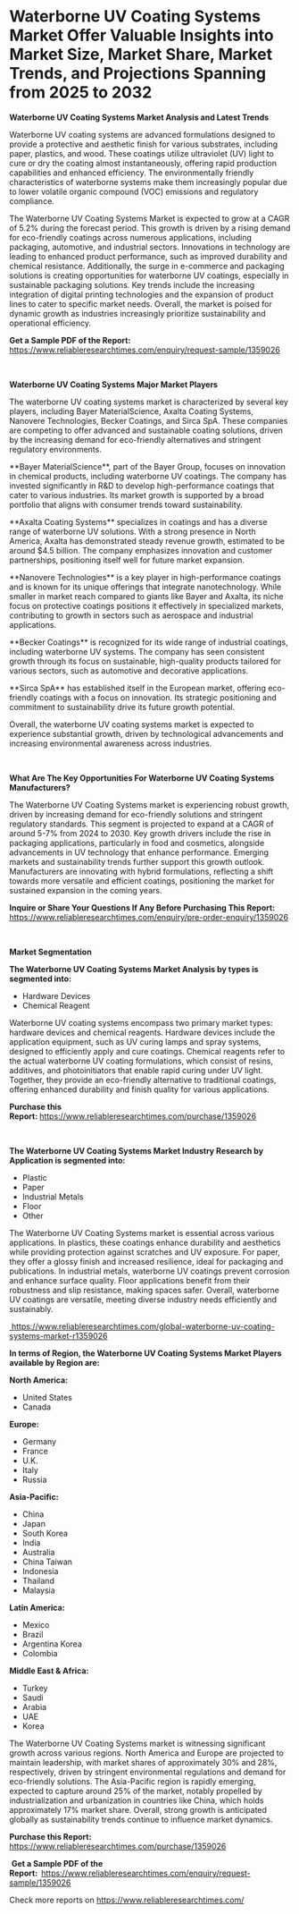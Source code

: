 <p><h1>Waterborne UV Coating Systems Market Offer Valuable Insights into Market Size, Market Share, Market Trends, and Projections Spanning from 2025 to 2032</h1></p><p><strong>Waterborne UV Coating Systems Market Analysis and Latest Trends</strong></p>
<p><p>Waterborne UV coating systems are advanced formulations designed to provide a protective and aesthetic finish for various substrates, including paper, plastics, and wood. These coatings utilize ultraviolet (UV) light to cure or dry the coating almost instantaneously, offering rapid production capabilities and enhanced efficiency. The environmentally friendly characteristics of waterborne systems make them increasingly popular due to lower volatile organic compound (VOC) emissions and regulatory compliance.</p><p>The Waterborne UV Coating Systems Market is expected to grow at a CAGR of 5.2% during the forecast period. This growth is driven by a rising demand for eco-friendly coatings across numerous applications, including packaging, automotive, and industrial sectors. Innovations in technology are leading to enhanced product performance, such as improved durability and chemical resistance. Additionally, the surge in e-commerce and packaging solutions is creating opportunities for waterborne UV coatings, especially in sustainable packaging solutions. Key trends include the increasing integration of digital printing technologies and the expansion of product lines to cater to specific market needs. Overall, the market is poised for dynamic growth as industries increasingly prioritize sustainability and operational efficiency.</p></p>
<p><strong>Get a Sample PDF of the Report:&nbsp;</strong> <a href="https://www.reliableresearchtimes.com/enquiry/request-sample/1359026?utm_campaign=2719&utm_medium=2&utm_source=Github&utm_content=ia&utm_term=22032025&utm_id=waterborne-uv-coating-systems">https://www.reliableresearchtimes.com/enquiry/request-sample/1359026</a></p>
<p>&nbsp;</p>
<p><strong>Waterborne UV Coating Systems Major Market Players</strong></p>
<p><p>The waterborne UV coating systems market is characterized by several key players, including Bayer MaterialScience, Axalta Coating Systems, Nanovere Technologies, Becker Coatings, and Sirca SpA. These companies are competing to offer advanced and sustainable coating solutions, driven by the increasing demand for eco-friendly alternatives and stringent regulatory environments.</p><p>**Bayer MaterialScience**, part of the Bayer Group, focuses on innovation in chemical products, including waterborne UV coatings. The company has invested significantly in R&D to develop high-performance coatings that cater to various industries. Its market growth is supported by a broad portfolio that aligns with consumer trends toward sustainability.</p><p>**Axalta Coating Systems** specializes in coatings and has a diverse range of waterborne UV solutions. With a strong presence in North America, Axalta has demonstrated steady revenue growth, estimated to be around $4.5 billion. The company emphasizes innovation and customer partnerships, positioning itself well for future market expansion.</p><p>**Nanovere Technologies** is a key player in high-performance coatings and is known for its unique offerings that integrate nanotechnology. While smaller in market reach compared to giants like Bayer and Axalta, its niche focus on protective coatings positions it effectively in specialized markets, contributing to growth in sectors such as aerospace and industrial applications.</p><p>**Becker Coatings** is recognized for its wide range of industrial coatings, including waterborne UV systems. The company has seen consistent growth through its focus on sustainable, high-quality products tailored for various sectors, such as automotive and decorative applications.</p><p>**Sirca SpA** has established itself in the European market, offering eco-friendly coatings with a focus on innovation. Its strategic positioning and commitment to sustainability drive its future growth potential.</p><p>Overall, the waterborne UV coating systems market is expected to experience substantial growth, driven by technological advancements and increasing environmental awareness across industries.</p></p>
<p>&nbsp;</p>
<p><strong>What Are The Key Opportunities For Waterborne UV Coating Systems Manufacturers?</strong></p>
<p><p>The Waterborne UV Coating Systems market is experiencing robust growth, driven by increasing demand for eco-friendly solutions and stringent regulatory standards. This segment is projected to expand at a CAGR of around 5-7% from 2024 to 2030. Key growth drivers include the rise in packaging applications, particularly in food and cosmetics, alongside advancements in UV technology that enhance performance. Emerging markets and sustainability trends further support this growth outlook. Manufacturers are innovating with hybrid formulations, reflecting a shift towards more versatile and efficient coatings, positioning the market for sustained expansion in the coming years.</p></p>
<p><strong>Inquire or Share Your Questions If Any Before Purchasing This Report:</strong> <a href="https://www.reliableresearchtimes.com/enquiry/pre-order-enquiry/1359026?utm_campaign=2719&utm_medium=2&utm_source=Github&utm_content=ia&utm_term=22032025&utm_id=waterborne-uv-coating-systems">https://www.reliableresearchtimes.com/enquiry/pre-order-enquiry/1359026</a></p>
<p>&nbsp;</p>
<p><strong>Market Segmentation</strong></p>
<p><strong>The Waterborne UV Coating Systems Market Analysis by types is segmented into:</strong></p>
<p><ul><li>Hardware Devices</li><li>Chemical Reagent</li></ul></p>
<p><p>Waterborne UV coating systems encompass two primary market types: hardware devices and chemical reagents. Hardware devices include the application equipment, such as UV curing lamps and spray systems, designed to efficiently apply and cure coatings. Chemical reagents refer to the actual waterborne UV coating formulations, which consist of resins, additives, and photoinitiators that enable rapid curing under UV light. Together, they provide an eco-friendly alternative to traditional coatings, offering enhanced durability and finish quality for various applications.</p></p>
<p><strong>Purchase this Report:&nbsp;</strong><a href="https://www.reliableresearchtimes.com/purchase/1359026?utm_campaign=2719&utm_medium=2&utm_source=Github&utm_content=ia&utm_term=22032025&utm_id=waterborne-uv-coating-systems">https://www.reliableresearchtimes.com/purchase/1359026</a></p>
<p>&nbsp;</p>
<p><strong>The Waterborne UV Coating Systems Market Industry Research by Application is segmented into:</strong></p>
<p><ul><li>Plastic</li><li>Paper</li><li>Industrial Metals</li><li>Floor</li><li>Other</li></ul></p>
<p><p>The Waterborne UV Coating Systems market is essential across various applications. In plastics, these coatings enhance durability and aesthetics while providing protection against scratches and UV exposure. For paper, they offer a glossy finish and increased resilience, ideal for packaging and publications. In industrial metals, waterborne UV coatings prevent corrosion and enhance surface quality. Floor applications benefit from their robustness and slip resistance, making spaces safer. Overall, waterborne UV coatings are versatile, meeting diverse industry needs efficiently and sustainably.</p></p>
<p><a href="https://www.reliableresearchtimes.com/global-waterborne-uv-coating-systems-market-r1359026?utm_campaign=2719&utm_medium=2&utm_source=Github&utm_content=ia&utm_term=22032025&utm_id=waterborne-uv-coating-systems">&nbsp;https://www.reliableresearchtimes.com/global-waterborne-uv-coating-systems-market-r1359026</a></p>
<p><strong>In terms of Region, the Waterborne UV Coating Systems Market Players available by Region are:</strong></p>
<p>
    <p> <strong> North America: </strong>
        <ul>
            <li>United States</li>
            <li>Canada</li>
        </ul>
        </p> 
    <p> <strong> Europe: </strong>
        <ul>
            <li>Germany</li>
            <li>France</li>
            <li>U.K.</li>
            <li>Italy</li>
            <li>Russia</li>
        </ul>
        </p> 
    <p> <strong> Asia-Pacific: </strong>
        <ul>
            <li>China</li>
            <li>Japan</li>
            <li>South Korea</li>
            <li>India</li>
            <li>Australia</li>
            <li>China Taiwan</li>
            <li>Indonesia</li>
            <li>Thailand</li>
            <li>Malaysia</li>
        </ul>
        </p> 
    <p> <strong> Latin America: </strong>
        <ul>
            <li>Mexico</li>
            <li>Brazil</li>
            <li>Argentina Korea</li>
            <li>Colombia</li>
        </ul>
        </p> 
    <p> <strong> Middle East & Africa: </strong>
        <ul>
            <li>Turkey</li>
            <li>Saudi</li>
            <li>Arabia</li>
            <li>UAE</li>
            <li>Korea</li>
        </ul>
    </p>
    </p>
<p><p>The Waterborne UV Coating Systems market is witnessing significant growth across various regions. North America and Europe are projected to maintain leadership, with market shares of approximately 30% and 28%, respectively, driven by stringent environmental regulations and demand for eco-friendly solutions. The Asia-Pacific region is rapidly emerging, expected to capture around 25% of the market, notably propelled by industrialization and urbanization in countries like China, which holds approximately 17% market share. Overall, strong growth is anticipated globally as sustainability trends continue to influence market dynamics.</p></p>
<p><strong>Purchase this Report: </strong><a href="https://www.reliableresearchtimes.com/purchase/1359026?utm_campaign=2719&utm_medium=2&utm_source=Github&utm_content=ia&utm_term=22032025&utm_id=waterborne-uv-coating-systems">https://www.reliableresearchtimes.com/purchase/1359026</a></p>
<p>&nbsp;<strong>Get a Sample PDF of the Report:&nbsp;&nbsp;</strong><a href="https://www.reliableresearchtimes.com/enquiry/request-sample/1359026?utm_campaign=2719&utm_medium=2&utm_source=Github&utm_content=ia&utm_term=22032025&utm_id=waterborne-uv-coating-systems">https://www.reliableresearchtimes.com/enquiry/request-sample/1359026</a></p>
<p><strong></strong></p>
<p>Check more reports on <a href="https://www.reliableresearchtimes.com/?utm_campaign=2719&utm_medium=2&utm_source=Github&utm_content=ia&utm_term=22032025&utm_id=waterborne-uv-coating-systems">https://www.reliableresearchtimes.com/</a></p>